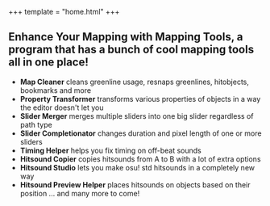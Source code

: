 +++
template = "home.html"
+++

Enhance Your Mapping with Mapping Tools, a program that has a bunch of cool mapping tools all in one place!
---

- **Map Cleaner** cleans greenline usage, resnaps greenlines, hitobjects, bookmarks and more
- **Property Transformer** transforms various properties of objects in a way the editor doesn't let you
- **Slider Merger** merges multiple sliders into one big slider regardless of path type
- **Slider Completionator** changes duration and pixel length of one or more sliders
- **Timing Helper** helps you fix timing on off-beat sounds
- **Hitsound Copier** copies hitsounds from A to B with a lot of extra options
- **Hitsound Studio** lets you make osu! std hitsounds in a completely new way
- **Hitsound Preview Helper** places hitsounds on objects based on their position
... and many more to come!
